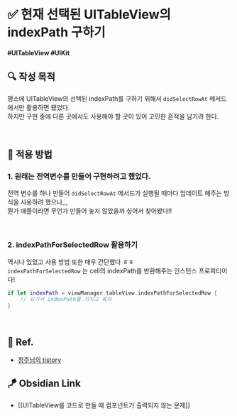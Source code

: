 # ✅ 현재 선택된 UITableView의 indexPath 구하기

#### #UITableView #UIKit 

## **🔍** 작성 목적

평소에 UITableView의 선택된 indexPath를 구하기 위해서 `didSelectRowAt` 메서드에서만 활용하면 됐었다.   
하지만 구현 중에 다른 곳에서도 사용해야 할 곳이 있어 고민한 흔적을 남기려 한다.

<br>

## 📌 적용 방법

### 1. 원래는 전역변수를 만들어 구현하려고 했었다.

전역 변수를 하나 만들어 `didSelectRowAt` 메서드가 실행될 때마다 업데이트 해주는 방식을 사용하려 했으나,,,   
뭔가 애플이라면 무언가 만들어 놓지 않았을까 싶어서 찾아봤다!!

<br>

### 2. indexPathForSelectedRow 활용하기

역시나 있었고 사용 방법 또한 매우 간단했다 ㅎㅎ   
`indexPathForSelectedRow` 는 cell의 indexPath를 반환해주는 인스턴스 프로피티이다!

~~~swift
if let indexPath = viewManager.tableView.indexPathForSelectedRow {
    // 요기서 indexPath를 지지고 볶자
}
~~~

<br>

## 💌 Ref.

- [정주님의 tistory](https://jeong9216.tistory.com/170)


## 🪁 Obsidian Link
- [[UITableView를 코드로 만들 때 컴포넌트가 출력되지 않는 문제]]